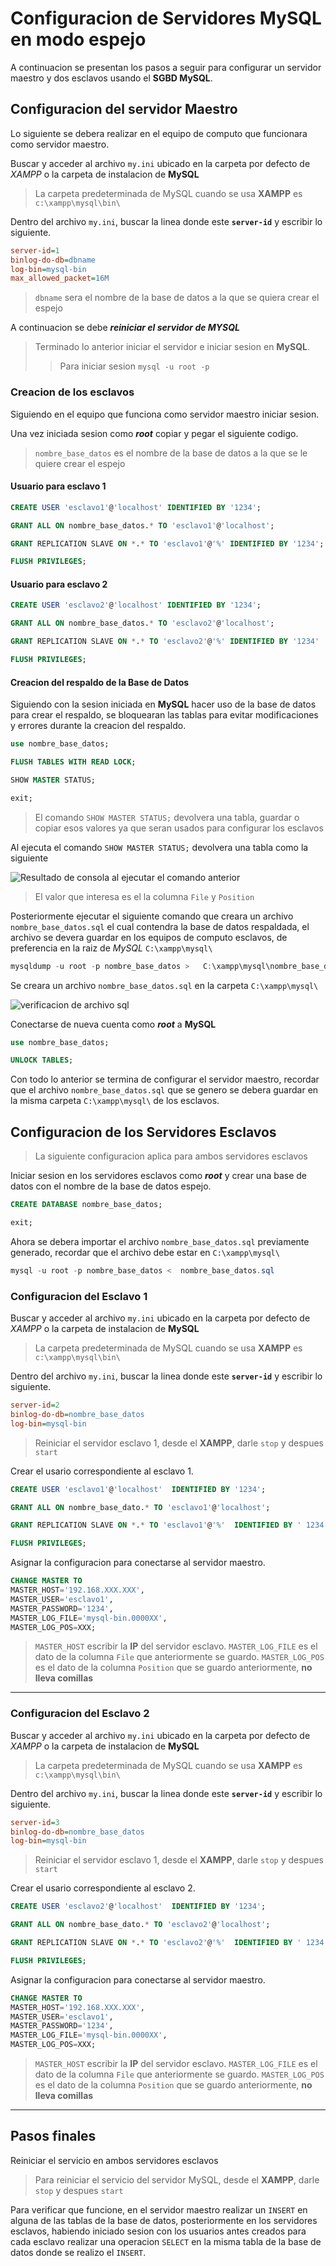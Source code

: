 # Configuracion de Servidores **MySQL en modo espejo** 

A continuacion se presentan los pasos a seguir para configurar un servidor maestro y dos esclavos usando el **SGBD MySQL**. 

## Configuracion del servidor **Maestro** 

Lo siguiente se debera realizar en el equipo de computo que funcionara como servidor maestro. 

Buscar y acceder al archivo `my.ini` ubicado en la carpeta por defecto de *XAMPP* o la carpeta de instalacion de **MySQL** 

> La carpeta predeterminada de MySQL cuando se usa **XAMPP** es `c:\xampp\mysql\bin\` 

Dentro del archivo `my.ini`, buscar la linea donde este **`server-id`** y escribir lo siguiente. 

~~~ini
server-id=1
binlog-do-db=dbname
log-bin=mysql-bin
max_allowed_packet=16M
~~~ 

> `dbname` sera el nombre de la base de datos a la que se quiera crear el espejo 

A continuacion se debe ***reiniciar el servidor de MYSQL*** 

> Terminado lo anterior iniciar el servidor e iniciar sesion en **MySQL**.
>> Para iniciar sesion `mysql -u root -p`

### Creacion de los esclavos

Siguiendo en el equipo que funciona como servidor maestro iniciar sesion. 

Una vez iniciada sesion como ***root*** copiar y pegar el siguiente codigo. 

> `nombre_base_datos` es el nombre de la base de datos a la que se le quiere crear el espejo 

#### Usuario para esclavo 1 

```sql
CREATE USER 'esclavo1'@'localhost' IDENTIFIED BY '1234';

GRANT ALL ON nombre_base_datos.* TO 'esclavo1'@'localhost';

GRANT REPLICATION SLAVE ON *.* TO 'esclavo1'@'%' IDENTIFIED BY '1234';

FLUSH PRIVILEGES;
```

#### Usuario para esclavo 2 

```sql
CREATE USER 'esclavo2'@'localhost' IDENTIFIED BY '1234';

GRANT ALL ON nombre_base_datos.* TO 'esclavo2'@'localhost';

GRANT REPLICATION SLAVE ON *.* TO 'esclavo2'@'%' IDENTIFIED BY '1234'

FLUSH PRIVILEGES;
```

#### Creacion del respaldo de la Base de Datos

Siguiendo con la sesion iniciada en **MySQL** hacer uso de la base de datos para crear el respaldo, se bloquearan las tablas para evitar modificaciones y errores durante la creacion del respaldo. 

```sql
use nombre_base_datos;

FLUSH TABLES WITH READ LOCK;

SHOW MASTER STATUS;

exit;
```

> El comando `SHOW MASTER STATUS;` devolvera una tabla, guardar o copiar esos valores ya que seran usados para configurar los esclavos

Al ejecuta el comando `SHOW MASTER STATUS;` devolvera una tabla como la siguiente

![Resultado de consola al ejecutar el comando anterior](./img/image.png) 

> El valor que interesa es el la columna `File` y `Position` 

Posteriormente ejecutar el siguiente comando que creara un archivo `nombre_base_datos.sql` el cual contendra la base de datos respaldada, el archivo se devera guardar en los equipos de computo esclavos, de preferencia en la raiz de *MySQL* `C:\xampp\mysql\`

```powershell
mysqldump -u root -p nombre_base_datos >   C:\xampp\mysql\nombre_base_datos.sql
```

Se creara un archivo `nombre_base_datos.sql` en la carpeta `C:\xampp\mysql\`

![verificacion de archivo sql](./img/create-sql.png)

Conectarse de nueva cuenta como ***root*** a **MySQL**

```sql
use nombre_base_datos;

UNLOCK TABLES;
```

Con todo lo anterior se termina de configurar el servidor maestro, recordar que el archivo `nombre_base_datos.sql` que se genero se debera guardar en la misma carpeta `C:\xampp\mysql\` de los esclavos. 

## Configuracion de los Servidores Esclavos

> La siguiente configuracion aplica para ambos servidores esclavos

Iniciar sesion en los servidores esclavos como ***root*** y crear una base de datos con el nombre de la base de datos espejo. 

```sql
CREATE DATABASE nombre_base_datos;

exit;
```

Ahora se debera importar el archivo `nombre_base_datos.sql` previamente generado, recordar que el archivo debe estar en `C:\xampp\mysql\`

```powershell
mysql -u root -p nombre_base_datos <  nombre_base_datos.sql
```

### Configuracion del Esclavo 1

Buscar y acceder al archivo `my.ini` ubicado en la carpeta por defecto de *XAMPP* o la carpeta de instalacion de **MySQL** 

> La carpeta predeterminada de MySQL cuando se usa **XAMPP** es `c:\xampp\mysql\bin\` 

Dentro del archivo `my.ini`, buscar la linea donde este **`server-id`** y escribir lo siguiente. 

```ini
server-id=2
binlog-do-db=nombre_base_datos
log-bin=mysql-bin
```

> Reiniciar el servidor esclavo 1, desde el **XAMPP**, darle `stop` y despues `start`

Crear el usario correspondiente al esclavo 1. 

```sql
CREATE USER 'esclavo1'@'localhost'  IDENTIFIED BY '1234';

GRANT ALL ON nombre_base_dato.* TO 'esclavo1'@'localhost';

GRANT REPLICATION SLAVE ON *.* TO 'esclavo1'@'%'  IDENTIFIED BY ' 1234';

FLUSH PRIVILEGES;
```

Asignar la configuracion para conectarse al servidor maestro. 

```sql
CHANGE MASTER TO
MASTER_HOST='192.168.XXX.XXX',
MASTER_USER='esclavo1',
MASTER_PASSWORD='1234',
MASTER_LOG_FILE='mysql-bin.0000XX',
MASTER_LOG_POS=XXX;
```

> `MASTER_HOST` escribir la **IP** del servidor esclavo. 
> `MASTER_LOG_FILE` es el dato de la columna `File` que anteriormente se guardo. 
> `MASTER_LOG_POS` es el dato de la columna `Position` que se guardo anteriormente, **no lleva comillas**

--------------

### Configuracion del Esclavo 2

Buscar y acceder al archivo `my.ini` ubicado en la carpeta por defecto de *XAMPP* o la carpeta de instalacion de **MySQL** 

> La carpeta predeterminada de MySQL cuando se usa **XAMPP** es `c:\xampp\mysql\bin\` 

Dentro del archivo `my.ini`, buscar la linea donde este **`server-id`** y escribir lo siguiente. 

```ini
server-id=3
binlog-do-db=nombre_base_datos
log-bin=mysql-bin
```

> Reiniciar el servidor esclavo 1, desde el **XAMPP**, darle `stop` y despues `start`

Crear el usario correspondiente al esclavo 2. 

```sql
CREATE USER 'esclavo2'@'localhost'  IDENTIFIED BY '1234';

GRANT ALL ON nombre_base_dato.* TO 'esclavo2'@'localhost';

GRANT REPLICATION SLAVE ON *.* TO 'esclavo2'@'%'  IDENTIFIED BY ' 1234';

FLUSH PRIVILEGES;
```

Asignar la configuracion para conectarse al servidor maestro. 

```sql
CHANGE MASTER TO
MASTER_HOST='192.168.XXX.XXX',
MASTER_USER='esclavo1',
MASTER_PASSWORD='1234',
MASTER_LOG_FILE='mysql-bin.0000XX',
MASTER_LOG_POS=XXX;
```

> `MASTER_HOST` escribir la **IP** del servidor esclavo. 
> `MASTER_LOG_FILE` es el dato de la columna `File` que anteriormente se guardo. 
> `MASTER_LOG_POS` es el dato de la columna `Position` que se guardo anteriormente, **no lleva comillas**

-----------------
## Pasos finales

Reiniciar el servicio en ambos servidores esclavos 

> Para reiniciar el servicio del servidor MySQL, desde el **XAMPP**, darle `stop` y despues `start`


Para verificar que funcione, en el servidor maestro realizar un `INSERT` en alguna de las tablas de la base de datos, posteriormente en los servidores esclavos, habiendo iniciado sesion con los usuarios antes creados para cada esclavo realizar una operacion `SELECT` en la misma tabla de la base de datos donde se realizo el `INSERT`.